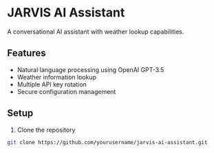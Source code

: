 # JARVIS AI Assistant

A conversational AI assistant with weather lookup capabilities.

## Features
- Natural language processing using OpenAI GPT-3.5
- Weather information lookup
- Multiple API key rotation
- Secure configuration management

## Setup

1. Clone the repository
```bash
git clone https://github.com/yourusername/jarvis-ai-assistant.git
